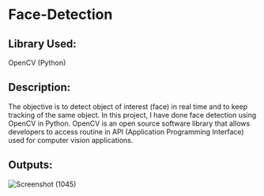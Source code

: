 # Face-Detection

## Library Used: 
OpenCV (Python)

## Description:
The objective is to detect object of interest (face) in real time and to keep tracking of the same object. In this project, I have done face detection using OpenCV in Python. OpenCV is an open source software library that allows developers to access routine in API (Application Programming Interface) used for computer vision applications.

## Outputs:
![Screenshot (1045)](https://user-images.githubusercontent.com/34947492/121711707-86f78280-caf8-11eb-8dda-a88ffb414d98.png)
